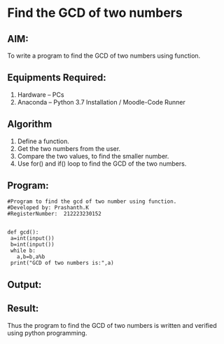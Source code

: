 # Find the GCD of two numbers

## AIM:
To write a program to find the GCD of two numbers using function.

## Equipments Required:
1. Hardware – PCs
2. Anaconda – Python 3.7 Installation / Moodle-Code Runner

## Algorithm
1. Define a function.
2. Get the two numbers from the user.
3. Compare the two values, to find the smaller number.
4. Use for() and if() loop to find the GCD of the two numbers.

## Program:
```
#Program to find the gcd of two number using function.
#Developed by: Prashanth.K
#RegisterNumber:  212223230152


def gcd():
 a=int(input())
 b=int(input())
 while b:
   a,b=b,a%b
 print("GCD of two numbers is:",a)
```

## Output:



## Result:
Thus the program to find the GCD of two numbers is written and verified using python programming.
